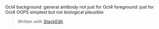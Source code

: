 
Oct4 
background: general antibody not just for Oct4
foreground: just for Oct4
OOPS simplest but not biological plausible

> Written with [StackEdit](https://stackedit.io/).
<!--stackedit_data:
eyJoaXN0b3J5IjpbMjA0Mzg1OTQ1MiwtODg4ODg4NDk4LDczMD
k5ODExNl19
-->
